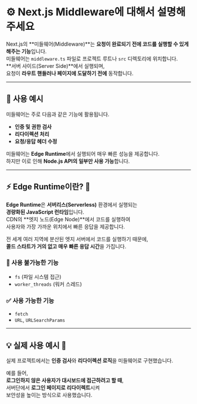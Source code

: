 # ⚙️ Next.js Middleware에 대해서 설명해주세요

Next.js의 **미들웨어(Middleware)**는 **요청이 완료되기 전에 코드를 실행할 수 있게 해주는 기능**입니다.  
미들웨어는 `middleware.ts` 파일로 프로젝트 루트나 `src` 디렉토리에 위치합니다.  
**서버 사이드(Server Side)**에서 실행되며,  
요청이 **라우트 핸들러나 페이지에 도달하기 전에** 동작합니다.

---

## 🧩 사용 예시

미들웨어는 주로 다음과 같은 기능에 활용됩니다.

- **인증 및 권한 검사**
- **리다이렉션 처리**
- **요청/응답 헤더 수정**

미들웨어는 **Edge Runtime**에서 실행되어 매우 빠른 성능을 제공합니다.  
하지만 이로 인해 **Node.js API의 일부만 사용 가능**합니다.

---

## ⚡ Edge Runtime이란? 🤔

**Edge Runtime**은 **서버리스(Serverless)** 환경에서 실행되는  
**경량화된 JavaScript 런타임**입니다.  
CDN의 **엣지 노드(Edge Node)**에서 코드를 실행하여  
사용자와 가장 가까운 위치에서 빠른 응답을 제공합니다.

전 세계 여러 지역에 분산된 엣지 서버에서 코드를 실행하기 때문에,  
**콜드 스타트가 거의 없고 매우 빠른 응답 시간**을 가집니다.

### 🚫 사용 불가능한 기능

- `fs` (파일 시스템 접근)
- `worker_threads` (워커 스레드)

### ✅ 사용 가능한 기능

- `fetch`
- `URL`, `URLSearchParams`

---

## 💡 실제 사용 예시 🤔

실제 프로젝트에서는 **인증 검사**와 **리다이렉션 로직**을 미들웨어로 구현했습니다.

예를 들어,  
**로그인하지 않은 사용자가 대시보드에 접근하려고 할 때**,  
서버단에서 **로그인 페이지로 리다이렉트**시켜  
보안성을 높이는 방식으로 사용했습니다.
